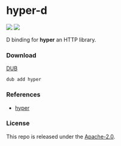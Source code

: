 # hyper-d

[![](https://img.shields.io/github/v/tag/thechampagne/hyper-d?label=version)](https://github.com/thechampagne/hyper-d/releases/latest) [![](https://img.shields.io/github/license/thechampagne/hyper-d)](https://github.com/thechampagne/hyper-d/blob/main/LICENSE)

D binding for **hyper** an HTTP library.

### Download
[DUB](https://code.dlang.org/packages/hyper/)

```
dub add hyper
```

### References
 - [hyper](https://github.com/hyperium/hyper)

### License

This repo is released under the [Apache-2.0](https://github.com/thechampagne/hyper-d/blob/main/LICENSE).